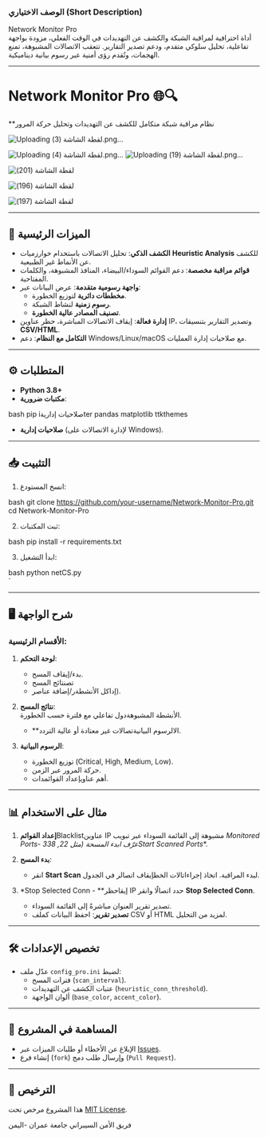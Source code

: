### الوصف الاختياري (Short Description)  
Network Monitor Pro  
أداة احترافية لمراقبة الشبكة والكشف عن التهديدات في الوقت الفعلي، مزودة بواجهة تفاعلية، تحليل سلوكي متقدم، ودعم تصدير التقارير. تتعقب الاتصالات المشبوهة، تمنع الهجمات، وتُقدم رؤى أمنية عبر رسوم بيانية ديناميكية.

---

# Network Monitor Pro 🌐🔍  
**نظام مراقبة شبكة متكامل للكشف عن التهديدات وتحليل حركة المرور 


![Uploading ‏‏لقطة الشاشة (3).png…]()



![Uploading ‏‏لقطة الشاشة (4).png…]()
![Uploading ‏‏لقطة الشاشة (19).png…]()










![‏‏لقطة الشاشة (201)](https://github.com/user-attachments/assets/2fc1a901-ace8-4385-981d-6941536bc283)

![‏‏لقطة الشاشة (196)](https://github.com/user-attachments/assets/f371cc16-8d71-4f85-9069-46a1a614f00b)



![‏‏لقطة الشاشة (197)](https://github.com/user-attachments/assets/e9d1208e-83d2-402a-b8bd-2d7a88d94531)












---

## 🚀 الميزات الرئيسية  
- **الكشف الذكي**: تحليل الاتصالات باستخدام خوارزميات **Heuristic Analysis** للكشف عن الأنماط غير الطبيعية.  
- **قوائم مراقبة مخصصة**: دعم القوائم السوداء/البيضاء، المنافذ المشبوهة، والكلمات المفتاحية.  
- **واجهة رسومية متقدمة**: عرض البيانات عبر:  
  - **مخططات دائرية** لتوزيع الخطورة.  
  - **رسوم زمنية** لنشاط الشبكة.  
  - **تصنيف المصادر عالية الخطورة**.  
- **إدارة فعالة**: إيقاف الاتصالات المباشرة، حظر عناوين IP، وتصدير التقارير بتنسيقات **CSV/HTML**.  
- **التكامل مع النظام**: دعم Windows/Linux/macOS مع صلاحيات إدارة العمليات.  

---

## ⚙️ المتطلبات  
- **Python 3.8+**  
- **مكتبات ضرورية**:  
  
bash
  pip iصلاحيات إداريةter pandas matplotlib ttkthemes  
 
- **صلاحيات إدارية** (لإدارة الاتصالات على Windows).  

---

## 📥 التثبيت  
1. انسخ المستودع:  
   
bash
   git clone https://github.com/your-username/Network-Monitor-Pro.git  
   cd Network-Monitor-Pro  
  
2. ثبت المكتبات:  
   
bash
   pip install -r requirements.txt  
  
3. ابدأ التشغيل:  
   
bash
   python netCS.py  
   `

---

## 🖥️ شرح الواجهة  
### الأقسام الرئيسية:  
1. **لوحة التحكم**:  
   - بدء/إيقاف المسح.  
   - تصنتائج المسح
   - إداكل الأنشطةر/إضافة عناصر).  

2. **نتائج المسح**:  
  الأنشطة المشبوهةدول تفاعلي مع فلترة حسب الخطورة.  
   - **الالرسوم البيانيةتصالات غير معتادة أو عالية التردد.  

3. **الرسوم البيانية**:  
   - توزيع الخطورة (Critical, High, Medium, Low).  
   - حركة المرور عبر الزمن.  
   - أهم عناويإعداد القوائمدات.  

---

## 📊 مثال على الاستخدام  
1. **إعداد القوائم**Blacklistعناوين IP مشبوهة إلى القائمة السوداء عبر تبويب *Monitored Ports- عرّف ابدء المسحة (مثل 22, 338Start Scanred Ports**.  

2. **بدء المسح**:  
   - انقر **Start Scan** لبدء المراقبة.  اتخاذ إجراءاتالات الخطإيقاف اتصالر في الجدول.  

3. *Stop Selected Conn - **إيقاحظر IP حدد اتصالًا وانقر **Stop Selected Conn**.  
   - تصدير تقرير العنوان مباشرةً إلى القائمة السوداء.  
   - **تصدير تقرير**: احفظ البيانات كملف CSV أو HTML لمزيد من التحليل.  

---

## 🛠️ تخصيص الإعدادات  
- عدّل ملف `config_pro.ini` لضبط:  
  - فترات المسح (`scan_interval`).  
  - عتبات الكشف عن التهديدات (`heuristic_conn_threshold`).  
  - ألوان الواجهة (`base_color`, `accent_color`).  

---

## 🤝 المساهمة في المشروع  
- الإبلاغ عن الأخطاء أو طلبات الميزات عبر [Issues](https://github.com/your-username/Network-Monitor-Pro/issues).  
- إنشاء فرع (`fork`) وإرسال طلب دمج (`Pull Request`).  

---

## 📜 الترخيص  
هذا المشروع مرخص تحت [MIT License](LICENSE).  

فريق الأمن السيبراني جامعة عمران -اليمن
